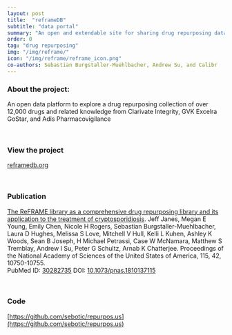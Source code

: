```yaml
---
layout: post
title:  "reframeDB"
subtitle: "data portal"
summary: "An open and extendable site for sharing drug repurposing data"
order: 0
tag: "drug repurposing"
img: "/img/reframe/"
icon: "/img/reframe/reframe_icon.png"
co-authors: Sebastian Burgstaller-Muehlbacher, Andrew Su, and Calibr
---
```


### About the project:
An open data platform to explore a drug repurposing collection of over 12,000
drugs and related knowledge from Clarivate Integrity, GVK Excelra GoStar, and Adis Pharmacovigilance

<br>

### View the project
[reframedb.org](https://reframedb.org/)

<br>

### Publication
[The ReFRAME library as a comprehensive drug repurposing library and its application to the treatment of cryptosporidiosis](https://doi.org/10.1073/pnas.1810137115). Jeff Janes, Megan E Young, Emily Chen, Nicole H Rogers, Sebastian Burgstaller-Muehlbacher, Laura D Hughes, Melissa S Love, Mitchell V Hull, Kelli L Kuhen, Ashley K Woods, Sean B Joseph, H Michael Petrassi, Case W McNamara, Matthew S Tremblay, Andrew I Su, Peter G Schultz, Arnab K Chatterjee. Proceedings of the National Academy of Sciences of the United States of America, 115, 42, 10750-10755.
<br>
PubMed ID: [30282735](https://www.ncbi.nlm.nih.gov/pubmed/?term=30282735) DOI: [10.1073/pnas.1810137115](https://doi.org/10.1073/pnas.1810137115)

<br>

### Code
[https://github.com/sebotic/repurpos.us](https://github.com/sebotic/repurpos.us)
